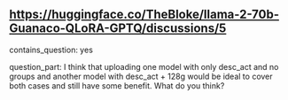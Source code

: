 ## https://huggingface.co/TheBloke/llama-2-70b-Guanaco-QLoRA-GPTQ/discussions/5

contains_question: yes

question_part: I think that uploading one model with only desc_act and no groups and another model with desc_act + 128g would be ideal to cover both cases and still have some benefit. What do you think?